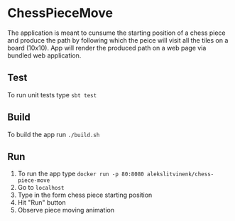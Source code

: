 # ChessPieceMove

The application is meant to cunsume the starting position of a chess piece and produce the path by following which the peice will visit all the tiles on a board (10x10). App will render the produced path on a web page via bundled web application.

## Test
To run unit tests type `sbt test`

## Build
To build the app run `./build.sh`

## Run
1. To run the app type `docker run -p 80:8080 alekslitvinenk/chess-piece-move`
2. Go to `localhost`
3. Type in the form chess piece starting position
4. Hit "Run" button
5. Observe piece moving animation
